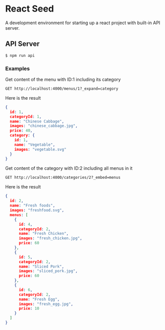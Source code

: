 # React Seed
A development environment for starting up a react project with built-in API server.

## API Server

```bash
$ npm run api
```

### Examples

Get content of the menu with ID:1 including its category

```
GET http://localhost:4000/menus/1?_expand=category
```

Here is the result

```json
{
  id: 1,
  categoryId: 1,
  name: "Chinese Cabbage",
  images: "chinese_cabbage.jpg",
  price: 40,
  category: {
    id: 1,
    name: "Vegetable",
    images: "vegetable.svg"
  }
}
```

Get content of the category with ID:2 including all menus in it 

```
GET http://localhost:4000/categories/2?_embed=menus
```

Here is the result


```json
{
  id: 2,
  name: "Fresh foods",
  images: "freshfood.svg",
  menus: [
    {
      id: 4,
      categoryId: 2,
      name: "Fresh Chicken",
      images: "fresh_chicken.jpg",
      price: 60
    },
    {
      id: 5,
      categoryId: 2,
      name: "Sliced Pork",
      images: "sliced_pork.jpg",
      price: 60
    },
    {
      id: 6,
      categoryId: 2,
      name: "Fresh Egg",
      images: "fresh_egg.jpg",
      price: 10
    }
  ]
}
```